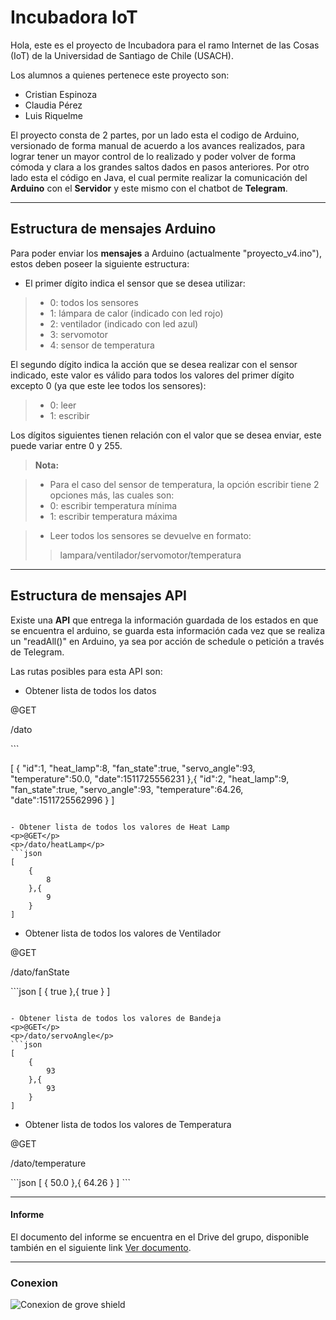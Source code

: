 ﻿Incubadora IoT
===================


Hola, este es el proyecto de Incubadora para el ramo Internet de las Cosas (IoT) de la Universidad de Santiago de Chile (USACH).

Los alumnos a quienes pertenece este proyecto son:

- Cristian Espinoza
- Claudia Pérez
- Luis Riquelme

El proyecto consta de 2 partes, por un lado esta el codigo de Arduino, versionado de forma manual de acuerdo a los avances realizados, para lograr tener un mayor control de lo realizado y poder volver de forma cómoda y clara a los grandes saltos dados en pasos anteriores.
Por otro lado esta el código en Java, el cual permite realizar la comunicación del **Arduino** con el **Servidor** y este mismo con el chatbot de **Telegram**.

----------


Estructura de mensajes Arduino
-------------

Para poder enviar los **mensajes** a Arduino (actualmente "proyecto_v4.ino"), estos deben poseer la siguiente estructura:

- El primer dígito indica el sensor que se desea utilizar:

> - 0: todos los sensores
> - 1: lámpara de calor (indicado con led rojo)
> - 2: ventilador (indicado con led azul)
> - 3: servomotor
> - 4: sensor de temperatura

El segundo dígito indica la acción que se desea realizar con el sensor indicado, este valor es válido para todos los valores del primer dígito excepto 0 (ya que este lee todos los sensores):

> - 0: leer
> - 1: escribir

Los dígitos siguientes tienen relación con el valor que se desea enviar, este puede variar entre 0 y 255.
 
> **Nota:**

> - Para el caso del sensor de temperatura, la opción escribir tiene 2 opciones más, las cuales son:
>  - 0: escribir temperatura mínima
>  - 1: escribir temperatura máxima

> - Leer todos los sensores se devuelve en formato:
> > lampara/ventilador/servomotor/temperatura

----------


Estructura de mensajes API
-------------

Existe una **API** que entrega la información guardada de los estados en que se encuentra el arduino, se guarda esta información cada vez que se realiza un "readAll()" en Arduino, ya sea por acción de schedule o petición a través de Telegram.

Las rutas posibles para esta API son:

- Obtener lista de todos los datos
<p>@GET</p>
<p>/dato</p>
```

[
	{
		"id":1,
		"heat_lamp":8,
		"fan_state":true,
		"servo_angle":93,
		"temperature":50.0,
		"date":1511725556231
	},{
		"id":2,
		"heat_lamp":9,
		"fan_state":true,
		"servo_angle":93,
		"temperature":64.26,
		"date":1511725562996
	}
]

```

- Obtener lista de todos los valores de Heat Lamp
<p>@GET</p>
<p>/dato/heatLamp</p>
```json
[
	{
		8
	},{
		9
	}
] 
```

- Obtener lista de todos los valores de Ventilador
<p>@GET</p>
<p>/dato/fanState</p>
```json
[
	{
		true
	},{
		true
	}
]
    
```

- Obtener lista de todos los valores de Bandeja
<p>@GET</p>
<p>/dato/servoAngle</p>
```json
[
	{
		93
	},{
		93
	}
] 
```

- Obtener lista de todos los valores de Temperatura
<p>@GET</p>
<p>/dato/temperature</p>
```json
[
	{
		50.0
	},{
		64.26
	}
] 
```





----------

#### <i class="icon-file"></i> Informe

El documento del informe se encuentra en el Drive del grupo, disponible también en el siguiente link <i class="icon-provider-gdrive"></i> [Ver documento](https://docs.google.com/document/d/1wwkghwGqaChSvA9dx7WjvqPfPHqH9tGVwRQVi_l2ag4/edit). 

----------



### Conexion

![Conexion de grove shield](https://raw.githubusercontent.com/clupin/IoT_Incubadora/master/Arduino/%C3%ADndice.png?token=AIbrix3JjXYh6LtlqLvEn8PYWA-CV6WGks5aFOxrwA%3D%3D "Conexion de grove shield")